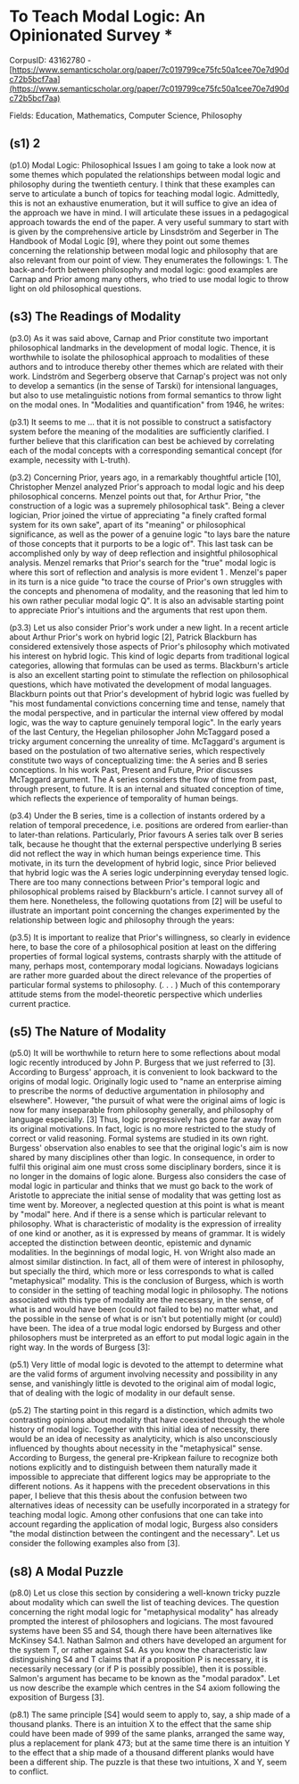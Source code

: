 # To Teach Modal Logic: An Opinionated Survey *

CorpusID: 43162780 - [https://www.semanticscholar.org/paper/7c019799ce75fc50a1cee70e7d90dc72b5bcf7aa](https://www.semanticscholar.org/paper/7c019799ce75fc50a1cee70e7d90dc72b5bcf7aa)

Fields: Education, Mathematics, Computer Science, Philosophy

## (s1) 2
(p1.0) Modal Logic: Philosophical Issues I am going to take a look now at some themes which populated the relationships between modal logic and philosophy during the twentieth century. I think that these examples can serve to articulate a bunch of topics for teaching modal logic. Admittedly, this is not an exhaustive enumeration, but it will suffice to give an idea of the approach we have in mind. I will articulate these issues in a pedagogical approach towards the end of the paper. A very useful summary to start with is given by the comprehensive article by Linsdström and Segerber in The Handbook of Modal Logic [9], where they point out some themes concerning the relationship between modal logic and philosophy that are also relevant from our point of view. They enumerates the followings: 1. The back-and-forth between philosophy and modal logic: good examples are Carnap and Prior among many others, who tried to use modal logic to throw light on old philosophical questions.
## (s3) The Readings of Modality
(p3.0) As it was said above, Carnap and Prior constitute two important philosophical landmarks in the development of modal logic. Thence, it is worthwhile to isolate the philosophical approach to modalities of these authors and to introduce thereby other themes which are related with their work. Lindström and Segerberg observe that Carnap's project was not only to develop a semantics (in the sense of Tarski) for intensional languages, but also to use metalinguistic notions from formal semantics to throw light on the modal ones. In "Modalities and quantification" from 1946, he writes:

(p3.1) It seems to me ... that it is not possible to construct a satisfactory system before the meaning of the modalities are sufficiently clarified. I further believe that this clarification can best be achieved by correlating each of the modal concepts with a corresponding semantical concept (for example, necessity with L-truth).

(p3.2) Concerning Prior, years ago, in a remarkably thoughtful article [10], Christopher Menzel analyzed Prior's approach to modal logic and his deep philosophical concerns. Menzel points out that, for Arthur Prior, "the construction of a logic was a supremely philosophical task". Being a clever logician, Prior joined the virtue of appreciating "a finely crafted formal system for its own sake", apart of its "meaning" or philosophical significance, as well as the power of a genuine logic "to lays bare the nature of those concepts that it purports to be a logic of". This last task can be accomplished only by way of deep reflection and insightful philosophical analysis. Menzel remarks that Prior's search for the "true" modal logic is where this sort of reflection and analysis is more evident 1 . Menzel's paper in its turn is a nice guide "to trace the course of Prior's own struggles with the concepts and phenomena of modality, and the reasoning that led him to his own rather peculiar modal logic Q". It is also an advisable starting point to appreciate Prior's intuitions and the arguments that rest upon them.

(p3.3) Let us also consider Prior's work under a new light. In a recent article about Arthur Prior's work on hybrid logic [2], Patrick Blackburn has considered extensively those aspects of Prior's philosophy which motivated his interest on hybrid logic. This kind of logic departs from traditional logical categories, allowing that formulas can be used as terms. Blackburn's article is also an excellent starting point to stimulate the reflection on philosophical questions, which have motivated the development of modal languages. Blackburn points out that Prior's development of hybrid logic was fuelled by "his most fundamental convictions concerning time and tense, namely that the modal perspective, and in particular the internal view offered by modal logic, was the way to capture genuinely temporal logic". In the early years of the last Century, the Hegelian philosopher John McTaggard posed a tricky argument concerning the unreality of time. McTaggard's argument is based on the postulation of two alternative series, which respectively constitute two ways of conceptualizing time: the A series and B series conceptions. In his work Past, Present and Future, Prior discusses McTaggard argument. The A series considers the flow of time from past, through present, to future. It is an internal and situated conception of time, which reflects the experience of temporality of human beings.

(p3.4) Under the B series, time is a collection of instants ordered by a relation of temporal precedence, i.e. positions are ordered from earlier-than to later-than relations. Particularly, Prior favours A series talk over B series talk, because he thought that the external perspective underlying B series did not reflect the way in which human beings experience time. This motivate, in its turn the development of hybrid logic, since Prior believed that hybrid logic was the A series logic underpinning everyday tensed logic. There are too many connections between Prior's temporal logic and philosophical problems raised by Blackburn's article. I cannot survey all of them here. Nonetheless, the following quotations from [2] will be useful to illustrate an important point concerning the changes experimented by the relationship between logic and philosophy through the years:

(p3.5) It is important to realize that Prior's willingness, so clearly in evidence here, to base the core of a philosophical position at least on the differing properties of formal logical systems, contrasts sharply with the attitude of many, perhaps most, contemporary modal logicians. Nowadays logicians are rather more guarded about the direct relevance of the properties of particular formal systems to philosophy. (. . . ) Much of this contemporary attitude stems from the model-theoretic perspective which underlies current practice.
## (s5) The Nature of Modality
(p5.0) It will be worthwhile to return here to some reflections about modal logic recently introduced by John P. Burgess that we just referred to [3]. According to Burgess' approach, it is convenient to look backward to the origins of modal logic. Originally logic used to "name an enterprise aiming to prescribe the norms of deductive argumentation in philosophy and elsewhere". However, "the pursuit of what were the original aims of logic is now for many inseparable from philosophy generally, and philosophy of language especially. [3] Thus, logic progressively has gone far away from its original motivations. In fact, logic is no more restricted to the study of correct or valid reasoning. Formal systems are studied in its own right. Burgess' observation also enables to see that the original logic's aim is now shared by many disciplines other than logic. In consequence, in order to fulfil this original aim one must cross some disciplinary borders, since it is no longer in the domains of logic alone. Burgess also considers the case of modal logic in particular and thinks that we must go back to the work of Aristotle to appreciate the initial sense of modality that was getting lost as time went by. Moreover, a neglected question at this point is what is meant by "modal" here. And if there is a sense which is particular relevant to philosophy. What is characteristic of modality is the expression of irreality of one kind or another, as it is expressed by means of grammar. It is widely accepted the distinction between deontic, epistemic and dynamic modalities. In the beginnings of modal logic, H. von Wright also made an almost similar distinction. In fact, all of them were of interest in philosophy, but specially the third, which more or less corresponds to what is called "metaphysical" modality. This is the conclusion of Burgess, which is worth to consider in the setting of teaching modal logic in philosophy. The notions associated with this type of modality are the necessary, in the sense, of what is and would have been (could not failed to be) no matter what, and the possible in the sense of what is or isn't but potentially might (or could) have been. The idea of a true modal logic endorsed by Burgess and other philosophers must be interpreted as an effort to put modal logic again in the right way. In the words of Burgess [3]:

(p5.1) Very little of modal logic is devoted to the attempt to determine what are the valid forms of argument involving necessity and possibility in any sense, and vanishingly little is devoted to the original aim of modal logic, that of dealing with the logic of modality in our default sense.

(p5.2) The starting point in this regard is a distinction, which admits two contrasting opinions about modality that have coexisted through the whole history of modal logic. Together with this initial idea of necessity, there would be an idea of necessity as analyticity, which is also unconsciously influenced by thoughts about necessity in the "metaphysical" sense. According to Burgess, the general pre-Kripkean failure to recognize both notions explicitly and to distinguish between them naturally made it impossible to appreciate that different logics may be appropriate to the different notions. As it happens with the precedent observations in this paper, I believe that this thesis about the confusion between two alternatives ideas of necessity can be usefully incorporated in a strategy for teaching modal logic. Among other confusions that one can take into account regarding the application of modal logic, Burgess also considers "the modal distinction between the contingent and the necessary". Let us consider the following examples also from [3].
## (s8) A Modal Puzzle
(p8.0) Let us close this section by considering a well-known tricky puzzle about modality which can swell the list of teaching devices. The question concerning the right modal logic for "metaphysical modality" has already prompted the interest of philosophers and logicians. The most favoured systems have been S5 and S4, though there have been alternatives like McKinsey S4.1. Nathan Salmon and others have developed an argument for the system T, or rather against S4. As you know the characteristic law distinguishing S4 and T claims that if a proposition P is necessary, it is necessarily necessary (or if P is possibly possible), then it is possible. Salmon's argument has became to be known as the "modal paradox". Let us now describe the example which centres in the S4 axiom following the exposition of Burgess [3].

(p8.1) The same principle [S4] would seem to apply to, say, a ship made of a thousand planks. There is an intuition X to the effect that the same ship could have been made of 999 of the same planks, arranged the same way, plus a replacement for plank 473; but at the same time there is an intuition Y to the effect that a ship made of a thousand different planks would have been a different ship. The puzzle is that these two intuitions, X and Y, seem to conflict.
